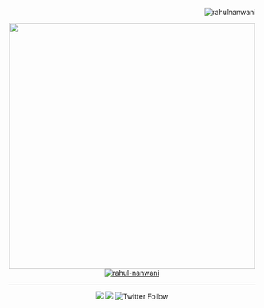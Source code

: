<p><img align="right" src="https://komarev.com/ghpvc/?username=rahul-nanwani&label=Profile%20views&color=5865F2&style=flat-square" alt="rahulnanwani" /></p>
<br>
<p align="center">
<a href="https://github.com/anuraghazra/github-readme-stats"><img width="500" src="https://github-readme-stats.vercel.app/api?username=rahul-nanwani&show_icons=true&theme=dark&count_private=true" /></a>
<br>
<a href="https://github.com/ryo-ma/github-profile-trophy"><img align="center" src="https://github-profile-trophy.vercel.app/?username=rahul-nanwani&theme=alduin" alt="rahul-nanwani" /></a>
<br>
</p>
<hr>
<p align="center">
<a href="mailto:rahulnanwani@icloud.com" target="_blank"><img src="https://img.shields.io/badge/rahulnanwani%40icloud.com-grey?style=flat-square&logo=apple" /></a>
<a href="https://discordapp.com/users/458279513349160963" target="_blank"><img src="https://img.shields.io/badge/%236960-5865F2?label=WOLF&logo=discord&style=flat-square" /></a>
<img alt="Twitter Follow" src="https://img.shields.io/twitter/follow/inkedmyth?label=%40inkedmyth&logo=twitter&style=flat-square">
</p>
